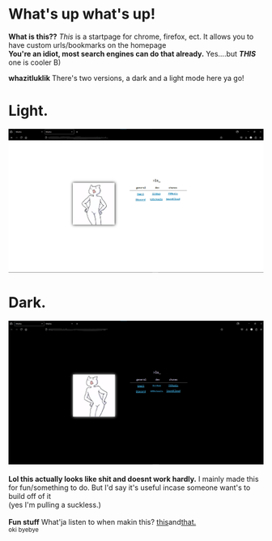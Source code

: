 # What's up what's up!

**What is this??**
*This* is a startpage for chrome, firefox, ect. It allows you to have custom urls/bookmarks on the homepage
<br>
**You're an idiot, most search engines can do that already.**
Yes....but ***THIS*** one is cooler B)

**whazitluklik**
There's two versions, a dark and a light mode here ya go!
# Light.
![Light](https://github.com/Bunn7/KittyDex/blob/main/Screenshots/Light.png)
<br>
# Dark.
![Dark](https://github.com/Bunn7/KittyDex/blob/main/Screenshots/Dark.png)
<br><br>
**Lol this actually looks like shit and doesnt work hardly.**
I mainly made this for fun/something to do. But I'd say it's useful incase someone want's to build off of it<br>
(yes I'm pulling a suckless.)
<br><br>
**Fun stuff**
What'ja listen to when makin this?
<a href="https://soundcloud.com/twisted-events/reactor-uk-hardcore-podcast-005-rescue-mc-steel">this</a>and<a href="https://soundcloud.com/raversreunited/legendspromomix">that.</a>
<br>
<sup>oki byebye</sup>
